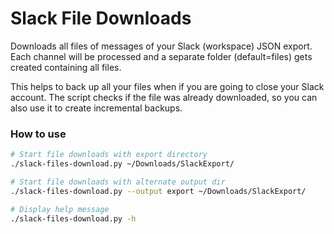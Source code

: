 # Slack File Downloads

Downloads all files of messages of your Slack (workspace) JSON export. Each channel will be processed and a separate
folder (default=files) gets created containing all files.

This helps to back up all your files when if you are going to close your Slack account. The script checks if the file
was already downloaded, so you can also use it to create incremental backups.

### How to use

```bash
# Start file downloads with export directory
./slack-files-download.py ~/Downloads/SlackExport/

# Start file downloads with alternate output dir
./slack-files-download.py --output export ~/Downloads/SlackExport/

# Display help message
./slack-files-download.py -h
```
